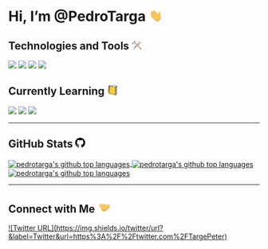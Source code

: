 # Hi, I’m @PedroTarga <img src="./media/waving-hand.gif" width="30px">

## Technologies and Tools <img src="./media/hammer-and-wrench.gif" width="20px">

![](https://img.shields.io/badge/Editor-VSCode-informational?style=flat&logo=visualstudiocode&logoColor=white&color=#61bb94)
![](https://img.shields.io/badge/Code-JavaScript-informational?style=flat&logo=javascript&logoColor=white&color=#61bb94)
![](https://img.shields.io/badge/Code-HTML-informational?style=flat&logo=html5&logoColor=white&color=#61bb94)
![](https://img.shields.io/badge/Code-CSS-informational?style=flat&logo=css3&logoColor=white&color=#61bb94)

## Currently Learning <img src="./media/books.gif" width="20px">

![](https://img.shields.io/badge/Code-Python-informational?style=flat&logo=python&logoColor=white&color=#61bb94)
![](https://img.shields.io/badge/Database-MySQL-informational?style=flat&logo=mysql&logoColor=white&color=#61bb94)
![](https://img.shields.io/badge/Backend-Node.js-informational?style=flat&logo=nodedotjs&logoColor=white&color=#61bb94)

---

## GitHub Stats <img src="./media/github.svg" width="20px"> 

<a href="https://github.com/PedroTarga">
<img height="140px" align="center" src="https://github-readme-stats.vercel.app/api?username=pedrotarga&theme=vue&hide=contribs,prs&show_icons=true&bg_color=white" alt="pedrotarga's github top languages" />
<img height="140px" align="center" src="https://github-readme-stats.vercel.app/api/wakatime?username=targapedro&theme=vue&bg_color=white" alt="pedrotarga's github top languages" />
<img height="140px" width="300px" align="center" src="https://github-readme-stats.vercel.app/api/top-langs/?username=pedrotarga&theme=vue&layout=compact&bg_color=white" alt="pedrotarga's github top languages" />
</a>

---

## Connect with Me <img src="./media/shaking-hands.gif" width="30px"> 

<a href="twitter.com/targepeter">
![Twitter URL](https://img.shields.io/twitter/url?&label=Twitter&url=https%3A%2F%2Ftwitter.com%2FTargePeter)
</a>
